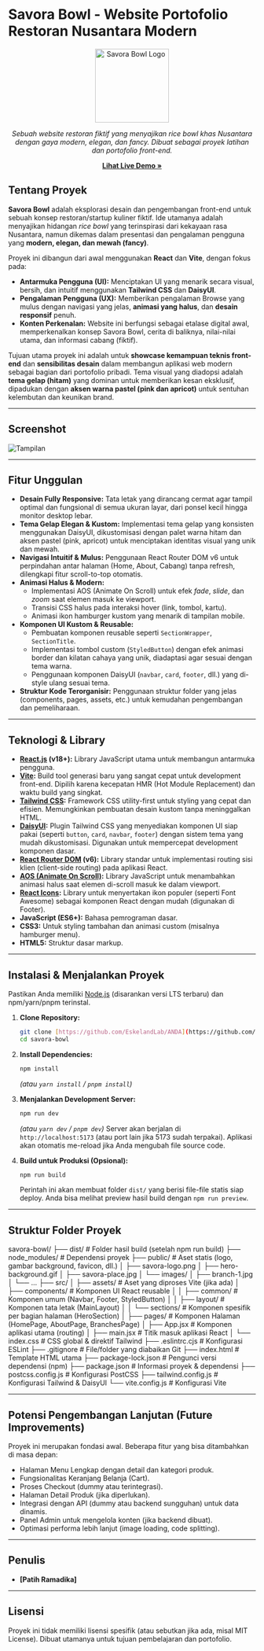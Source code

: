 # Savora Bowl - Website Portofolio Restoran Nusantara Modern

<p align="center">
  <img src="https://savorabowl.vercel.app/savora-logo.png" alt="Savora Bowl Logo" width="150"/>
</p>

<p align="center">
  <em>Sebuah website restoran fiktif yang menyajikan rice bowl khas Nusantara dengan gaya modern, elegan, dan fancy. Dibuat sebagai proyek latihan dan portofolio front-end.</em>
</p>

<p align="center">
  <a href="https://savorabowl.vercel.app/"><strong>Lihat Live Demo »</strong></a>
</p>


## Tentang Proyek

**Savora Bowl** adalah eksplorasi desain dan pengembangan front-end untuk sebuah konsep restoran/startup kuliner fiktif. Ide utamanya adalah menyajikan hidangan *rice bowl* yang terinspirasi dari kekayaan rasa Nusantara, namun dikemas dalam presentasi dan pengalaman pengguna yang **modern, elegan, dan mewah (fancy)**.

Proyek ini dibangun dari awal menggunakan **React** dan **Vite**, dengan fokus pada:
* **Antarmuka Pengguna (UI):** Menciptakan UI yang menarik secara visual, bersih, dan intuitif menggunakan **Tailwind CSS** dan **DaisyUI**.
* **Pengalaman Pengguna (UX):** Memberikan pengalaman Browse yang mulus dengan navigasi yang jelas, **animasi yang halus**, dan **desain responsif** penuh.
* **Konten Perkenalan:** Website ini berfungsi sebagai etalase digital awal, memperkenalkan konsep Savora Bowl, cerita di baliknya, nilai-nilai utama, dan informasi cabang (fiktif).

Tujuan utama proyek ini adalah untuk **showcase kemampuan teknis front-end** dan **sensibilitas desain** dalam membangun aplikasi web modern sebagai bagian dari portofolio pribadi. Tema visual yang diadopsi adalah **tema gelap (hitam)** yang dominan untuk memberikan kesan eksklusif, dipadukan dengan **aksen warna pastel (pink dan apricot)** untuk sentuhan kelembutan dan keunikan brand.

---

## Screenshot

![Tampilan](https://github.com/user-attachments/assets/29593fb6-3a23-4132-9b7c-bcaeddf9ceb2)

---

## Fitur Unggulan

* **Desain Fully Responsive:** Tata letak yang dirancang cermat agar tampil optimal dan fungsional di semua ukuran layar, dari ponsel kecil hingga monitor desktop lebar.
* **Tema Gelap Elegan & Kustom:** Implementasi tema gelap yang konsisten menggunakan DaisyUI, dikustomisasi dengan palet warna hitam dan aksen pastel (pink, apricot) untuk menciptakan identitas visual yang unik dan mewah.
* **Navigasi Intuitif & Mulus:** Penggunaan React Router DOM v6 untuk perpindahan antar halaman (Home, About, Cabang) tanpa refresh, dilengkapi fitur scroll-to-top otomatis.
* **Animasi Halus & Modern:**
    * Implementasi AOS (Animate On Scroll) untuk efek *fade*, *slide*, dan *zoom* saat elemen masuk ke viewport.
    * Transisi CSS halus pada interaksi hover (link, tombol, kartu).
    * Animasi ikon hamburger kustom yang menarik di tampilan mobile.
* **Komponen UI Kustom & Reusable:**
    * Pembuatan komponen reusable seperti `SectionWrapper`, `SectionTitle`.
    * Implementasi tombol custom (`StyledButton`) dengan efek animasi border dan kilatan cahaya yang unik, diadaptasi agar sesuai dengan tema warna.
    * Penggunaan komponen DaisyUI (`navbar`, `card`, `footer`, dll.) yang di-style ulang sesuai tema.
* **Struktur Kode Terorganisir:** Penggunaan struktur folder yang jelas (components, pages, assets, etc.) untuk kemudahan pengembangan dan pemeliharaan.

---

## Teknologi & Library

* **[React.js](https://reactjs.org/) (v18+):** Library JavaScript utama untuk membangun antarmuka pengguna.
* **[Vite](https://vitejs.dev/):** Build tool generasi baru yang sangat cepat untuk development front-end. Dipilih karena kecepatan HMR (Hot Module Replacement) dan waktu build yang singkat.
* **[Tailwind CSS](https://tailwindcss.com/):** Framework CSS utility-first untuk styling yang cepat dan efisien. Memungkinkan pembuatan desain kustom tanpa meninggalkan HTML.
* **[DaisyUI](https://daisyui.com/):** Plugin Tailwind CSS yang menyediakan komponen UI siap pakai (seperti `button`, `card`, `navbar`, `footer`) dengan sistem tema yang mudah dikustomisasi. Digunakan untuk mempercepat development komponen dasar.
* **[React Router DOM](https://reactrouter.com/) (v6):** Library standar untuk implementasi routing sisi klien (client-side routing) pada aplikasi React.
* **[AOS (Animate On Scroll)](https://michalsnik.github.io/aos/):** Library JavaScript untuk menambahkan animasi halus saat elemen di-scroll masuk ke dalam viewport.
* **[React Icons](https://react-icons.github.io/react-icons/):** Library untuk menyertakan ikon populer (seperti Font Awesome) sebagai komponen React dengan mudah (digunakan di Footer).
* **JavaScript (ES6+):** Bahasa pemrograman dasar.
* **CSS3:** Untuk styling tambahan dan animasi custom (misalnya hamburger menu).
* **HTML5:** Struktur dasar markup.

---

## Instalasi & Menjalankan Proyek

Pastikan Anda memiliki [Node.js](https://nodejs.org/) (disarankan versi LTS terbaru) dan npm/yarn/pnpm terinstal.

1.  **Clone Repository:**
    ```bash
    git clone [https://github.com/EskelandLab/ANDA](https://github.com/EskelandLab/ANDA)
    cd savora-bowl
    ```

2.  **Install Dependencies:**
    ```bash
    npm install
    ```
    *(atau `yarn install` / `pnpm install`)*

3.  **Menjalankan Development Server:**
    ```bash
    npm run dev
    ```
    *(atau `yarn dev` / `pnpm dev`)*
    Server akan berjalan di `http://localhost:5173` (atau port lain jika 5173 sudah terpakai). Aplikasi akan otomatis me-reload jika Anda mengubah file source code.

4.  **Build untuk Produksi (Opsional):**
    ```bash
    npm run build
    ```
    Perintah ini akan membuat folder `dist/` yang berisi file-file statis siap deploy. Anda bisa melihat preview hasil build dengan `npm run preview`.

---

## Struktur Folder Proyek
savora-bowl/
├── dist/                   # Folder hasil build (setelah npm run build)
├── node_modules/           # Dependensi proyek
├── public/                 # Aset statis (logo, gambar background, favicon, dll.)
│   ├── savora-logo.png
│   ├── hero-background.gif
│   ├── savora-place.jpg
│   └── images/
│       ├── branch-1.jpg
│       └── ...
├── src/
│   ├── assets/             # Aset yang diproses Vite (jika ada)
│   ├── components/         # Komponen UI React reusable
│   │   ├── common/         # Komponen umum (Navbar, Footer, StyledButton)
│   │   ├── layout/         # Komponen tata letak (MainLayout)
│   │   └── sections/       # Komponen spesifik per bagian halaman (HeroSection)
│   ├── pages/              # Komponen Halaman (HomePage, AboutPage, BranchesPage)
│   ├── App.jsx             # Komponen aplikasi utama (routing)
│   ├── main.jsx            # Titik masuk aplikasi React
│   └── index.css           # CSS global & direktif Tailwind
├── .eslintrc.cjs           # Konfigurasi ESLint
├── .gitignore              # File/folder yang diabaikan Git
├── index.html              # Template HTML utama
├── package-lock.json       # Pengunci versi dependensi (npm)
├── package.json            # Informasi proyek & dependensi
├── postcss.config.js       # Konfigurasi PostCSS
├── tailwind.config.js      # Konfigurasi Tailwind & DaisyUI
└── vite.config.js          # Konfigurasi Vite

---

## Potensi Pengembangan Lanjutan (Future Improvements)

Proyek ini merupakan fondasi awal. Beberapa fitur yang bisa ditambahkan di masa depan:

* Halaman Menu Lengkap dengan detail dan kategori produk.
* Fungsionalitas Keranjang Belanja (Cart).
* Proses Checkout (dummy atau terintegrasi).
* Halaman Detail Produk (jika diperlukan).
* Integrasi dengan API (dummy atau backend sungguhan) untuk data dinamis.
* Panel Admin untuk mengelola konten (jika backend dibuat).
* Optimasi performa lebih lanjut (image loading, code splitting).

---

## Penulis

* **[Patih Ramadika]**

---

## Lisensi

Proyek ini tidak memiliki lisensi spesifik (atau sebutkan jika ada, misal MIT License). Dibuat utamanya untuk tujuan pembelajaran dan portofolio.
